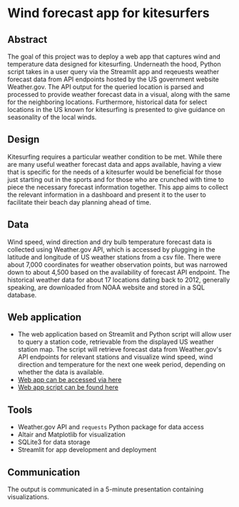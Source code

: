 # Wind forecast app for kitesurfers 

## Abstract
The goal of this project was to deploy a web app that captures wind and temperature data designed for kitesurfing. Underneath the hood, Python script takes in a user query via the Streamlit app and reqeuests weather forecast data from API endpoints hosted by the US government website Weather.gov. The API output for the queried location is parsed and processed to provide weather forecast data in a visual, along with the same for the neighboring locations. Furthermore, historical data for select locations in the US known for kitesurfing is presented to give guidance on seasonality of the local winds. 

## Design
Kitesurfing requires a particular weather condition to be met. While there are many useful weather forecast data and apps available, having a view that is specific for the needs of a kitesurfer would be beneficial for those just starting out in the sports and for those who are crunched with time to piece the necessary forecast information together. This app aims to collect the relevant information in a dashboard and present it to the user to facilitate their beach day planning ahead of time. 

## Data
Wind speed, wind direction and dry bulb temperature forecast data is collected using Weather.gov API, which is accessed by plugging in the latitude and longitude of US weather stations from a csv file. There were about 7,000 coordinates for weather observation points, but was narrowed down to about 4,500 based on the availability of forecast API endpoint. The historical weather data for about 17 locations dating back to 2012, generally speaking, are downloaded from NOAA website and stored in a SQL database.

## Web application
- The web application based on Streamlit and Python script will allow user to query a station code, retrievable from the displayed US weather station map. The script will retrieve forecast data from Weather.gov's API endpoints for relevant stations and visualize wind speed, wind direction and temperature for the next one week period, depending on whether the data is available. 
- [Web app can be accessed via here](https://share.streamlit.io/nkim500/metis_projects/main/07_Engineering/streamlit_app_2.py)
- [Web app script can be found here](https://github.com/nkim500/Metis_Projects/blob/main/07_Engineering/streamlit_app_2.py)

## Tools
- Weather.gov API and `requests` Python package for data access
- Altair and Matplotlib for visualization
- SQLite3 for data storage
- Streamlit for app development and deployment

## Communication
The output is communicated in a 5-minute presentation containing visualizations. 


